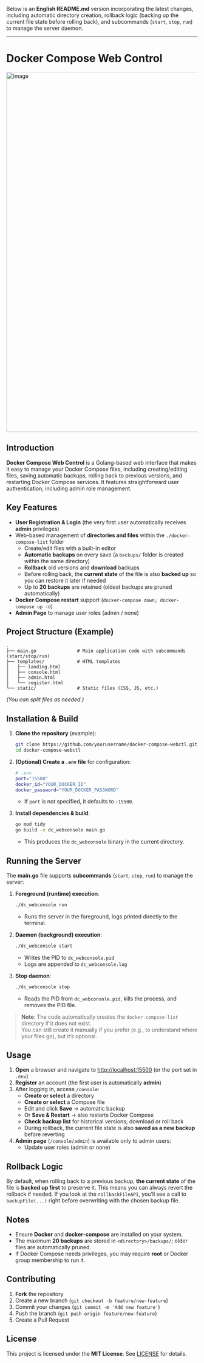 Below is an **English README.md** version incorporating the latest changes, including automatic directory creation, rollback logic (backing up the current file state before rolling back), and subcommands (`start`, `stop`, `run`) to manage the server daemon.

---

# Docker Compose Web Control

<img width="947" alt="image" src="https://github.com/user-attachments/assets/000bb175-8a35-4202-abc6-647770b12836" />


## Introduction
**Docker Compose Web Control** is a Golang-based web interface that makes it easy to manage your Docker Compose files, including creating/editing files, saving automatic backups, rolling back to previous versions, and restarting Docker Compose services. It features straightforward user authentication, including admin role management.

## Key Features
- **User Registration & Login** (the very first user automatically receives **admin** privileges)
- Web-based management of **directories and files** within the `./docker-compose-list` folder
  - Create/edit files with a built-in editor
  - **Automatic backups** on every save (a `backups/` folder is created within the same directory)
  - **Rollback** old versions and **download** backups
  - Before rolling back, the **current state** of the file is also **backed up** so you can restore it later if needed
  - Up to **20 backups** are retained (oldest backups are pruned automatically)
- **Docker Compose restart** support (`docker-compose down; docker-compose up -d`)
- **Admin Page** to manage user roles (admin / none)

## Project Structure (Example)
```
.
├── main.go               # Main application code with subcommands (start/stop/run)
├── templates/            # HTML templates
│   ├── landing.html
│   ├── console.html
│   ├── admin.html
│   └── register.html
└── static/               # Static files (CSS, JS, etc.)
```
*(You can split files as needed.)*

## Installation & Build

1. **Clone the repository** (example):
   ```bash
   git clone https://github.com/yourusername/docker-compose-webctl.git
   cd docker-compose-webctl
   ```

2. **(Optional) Create a `.env` file** for configuration:
   ```bash
   # .env
   port="15500"
   docker_id="YOUR_DOCKER_ID"
   docker_password="YOUR_DOCKER_PASSWORD"
   ```
   - If `port` is not specified, it defaults to `:15500`.

3. **Install dependencies & build**:
   ```bash
   go mod tidy
   go build -o dc_webconsole main.go
   ```
   - This produces the `dc_webconsole` binary in the current directory.

## Running the Server
The **main.go** file supports **subcommands** (`start`, `stop`, `run`) to manage the server:

1. **Foreground (runtime) execution**:
   ```bash
   ./dc_webconsole run
   ```
   - Runs the server in the foreground, logs printed directly to the terminal.

2. **Daemon (background) execution**:
   ```bash
   ./dc_webconsole start
   ```
   - Writes the PID to `dc_webconsole.pid`  
   - Logs are appended to `dc_webconsole.log`

3. **Stop daemon**:
   ```bash
   ./dc_webconsole stop
   ```
   - Reads the PID from `dc_webconsole.pid`, kills the process, and removes the PID file.

> **Note**: The code automatically creates the `docker-compose-list` directory if it does not exist.  
> You can still create it manually if you prefer (e.g., to understand where your files go), but it’s optional.

## Usage
1. **Open** a browser and navigate to [http://localhost:15500](http://localhost:15500) (or the port set in `.env`)
2. **Register** an account (the first user is automatically **admin**)
3. After logging in, access `/console`:
   - **Create or select** a directory  
   - **Create or select** a Compose file  
   - Edit and click **Save** → automatic backup  
   - Or **Save & Restart** → also restarts Docker Compose  
   - **Check backup list** for historical versions; download or roll back
   - During rollback, the current file state is also **saved as a new backup** before reverting
4. **Admin page** (`/console/admin`) is available only to admin users:
   - Update user roles (admin or none)

## Rollback Logic
By default, when rolling back to a previous backup, **the current state** of the file is **backed up first** to preserve it. This means you can always revert the rollback if needed. If you look at the `rollbackFileAPI`, you’ll see a call to `backupFile(...)` right before overwriting with the chosen backup file.

## Notes
- Ensure **Docker** and **docker-compose** are installed on your system.
- The maximum **20 backups** are stored in `<directory>/backups/`; older files are automatically pruned.
- If Docker Compose needs privileges, you may require **root** or Docker group membership to run it.

## Contributing
1. **Fork** the repository
2. Create a new branch (`git checkout -b feature/new-feature`)
3. Commit your changes (`git commit -m 'Add new feature'`)
4. Push the branch (`git push origin feature/new-feature`)
5. Create a Pull Request

## License
This project is licensed under the **MIT License**. See [LICENSE](LICENSE) for details.
